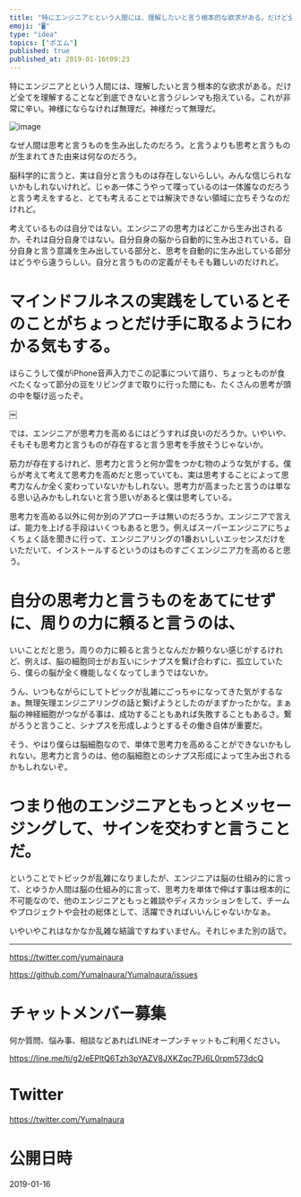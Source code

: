 ```yaml
---
title: "特にエンジニアとという人間には、理解したいと言う根本的な欲求がある。だけど全てを理解することなど到底できないと言うジレンマも抱えている。これ"
emoji: "🖥"
type: "idea"
topics: ["ポエム"]
published: true
published_at: 2019-01-16t09:23
---
```


特にエンジニアとという人間には、理解したいと言う根本的な欲求がある。だけど全てを理解することなど到底できないと言うジレンマも抱えている。これが非常に辛い。神様にならなければ無理だ。神様だって無理だ。

![image](https://user-images.githubusercontent.com/13635059/51218519-26d47480-1970-11e9-9ff3-a8b6710985f4.png)

なぜ人間は思考と言うものを生み出したのだろう。と言うよりも思考と言うものが生まれてきた由来は何なのだろう。

脳科学的に言うと、実は自分と言うものは存在しないらしい。みんな信じられないかもしれないけれど。じゃあ一体こうやって喋っているのは一体誰なのだろうと言う考えをすると、とても考えることでは解決できない領域に立ちそうなのだけれど。

考えているものは自分ではない。エンジニアの思考力はどこから生み出されるか。それは自分自身ではない。自分自身の脳から自動的に生み出されている。自分自身と言う意識を生み出している部分と、思考を自動的に生み出している部分はどうやら違うらしい。自分と言うものの定義がそもそも難しいのだけれど。

# マインドフルネスの実践をしているとそのことがちょっとだけ手に取るようにわかる気もする。

ほらこうして僕がiPhone音声入力でこの記事について語り、ちょっとものが食べたくなって節分の豆をリビングまで取りに行った間にも、たくさんの思考が頭の中を駆け巡ったぞ。


￼

では、エンジニアが思考力を高めるにはどうすれば良いのだろうか。いやいや、そもそも思考力と言うものが存在すると言う思考を手放そうじゃないか。

筋力が存在するけれど、思考力と言うと何か雲をつかむ物のような気がする。僕らが考えて考えて思考力を高めだと思っていても、実は思考することによって思考力なんか全く変わっていないかもしれない。思考力が高まったと言うのは単なる思い込みかもしれないと言う思いがあると僕は思考している。

思考力を高める以外に何か別のアプローチは無いのだろうか。エンジニアで言えば、能力を上げる手段はいくつもあると思う。例えばスーパーエンジニアにちょくちょく話を聞きに行って、エンジニアリングの1番おいしいエッセンスだけをいただいて、インストールするというのはものすごくエンジニア力を高めると思う。

# 自分の思考力と言うものをあてにせずに、周りの力に頼ると言うのは、

いいことだと思う。周りの力に頼ると言うとなんだか頼りない感じがするけれど、例えば、脳の細胞同士がお互いにシナプスを繋げ合わずに、孤立していたら、僕らの脳が全く機能しなくなってしまうではないか。

うん、いつもながらにしてトピックが乱雑にごっちゃになってきた気がするなぁ。無理矢理エンジニアリングの話と繋げようとしたのがまずかったかな。まぁ脳の神経細胞がつながる事は、成功することもあれば失敗することもあるさ。繋がろうと言うこと、シナプスを形成しようとするその働き自体が重要だ。

そう、やはり僕らは脳細胞なので、単体で思考力を高めることができないかもしれない。思考力と言うのは、他の脳細胞とのシナプス形成によって生み出されるかもしれないぞ。

# つまり他のエンジニアともっとメッセージングして、サインを交わすと言うことだ。

ということでトピックが乱雑になりましたが、エンジニアは脳の仕組み的に言って、とゆうか人間は脳の仕組み的に言って、思考力を単体で伸ばす事は根本的に不可能なので、他のエンジニアともっと雑談やディスカッションをして、チームやプロジェクトや会社の総体として、活躍できればいいんじゃないかなぁ。

いやいやこれはなかなか乱雑な結論ですねすいません。それじゃまた別の話で。

---

https://twitter.com/yumainaura

https://github.com/YumaInaura/YumaInaura/issues









<!-- Update From Qiita API -->

# チャットメンバー募集


何か質問、悩み事、相談などあればLINEオープンチャットもご利用ください。

https://line.me/ti/g2/eEPltQ6Tzh3pYAZV8JXKZqc7PJ6L0rpm573dcQ





# Twitter


https://twitter.com/YumaInaura


<!-- Update From Qiita API -->



# 公開日時

2019-01-16
